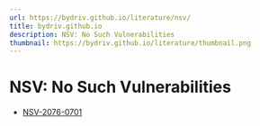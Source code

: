 ```yaml
---
url: https://bydriv.github.io/literature/nsv/
title: bydriv.github.io
description: NSV: No Such Vulnerabilities
thumbnail: https://bydriv.github.io/literature/thumbnail.png
---
```


# NSV: No Such Vulnerabilities

- [NSV-2076-0701](nsv-2076-0701)
